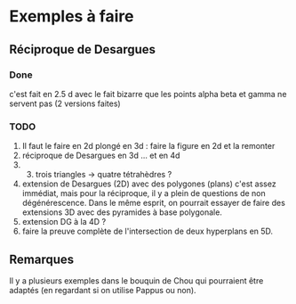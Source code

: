 # Exemples à faire

## Réciproque de Desargues
### Done
c'est fait en 2.5 d avec le fait bizarre que les points alpha beta et gamma ne servent pas (2 versions faites)
### TODO
1. Il faut le faire en 2d plongé en 3d : faire la figure en 2d et la remonter
2. réciproque de Desargues en 3d ... et en 4d
3. 3. trois triangles -> quatre tétrahèdres ?
4. extension de Desargues (2D) avec des polygones (plans) c'est assez immédiat, mais pour la réciproque, il y a plein de questions de non dégénérescence. Dans le même esprit, on pourrait essayer de faire des extensions 3D avec des pyramides à base polygonale.
5. extension DG à la 4D ?
6. faire la preuve complète de l'intersection de deux hyperplans en 5D.

## Remarques
Il y a plusieurs exemples dans le bouquin de Chou qui pourraient être adaptés (en regardant si on utilise Pappus ou non).
